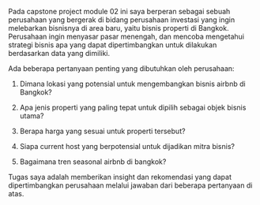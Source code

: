 Pada capstone project module 02 ini saya berperan sebagai sebuah perusahaan yang bergerak di bidang perusahaan investasi yang ingin melebarkan bisnisnya di area baru, yaitu bisnis properti di Bangkok. Perusahaan ingin menyasar pasar menengah, dan mencoba mengetahui strategi bisnis apa yang dapat dipertimbangkan untuk dilakukan berdasarkan data yang dimiliki.

Ada beberapa pertanyaan penting yang dibutuhkan oleh perusahaan:

1. Dimana lokasi yang potensial untuk mengembangkan bisnis airbnb di Bangkok?

2. Apa jenis properti yang paling tepat untuk dipilih sebagai objek bisnis utama?

3. Berapa harga yang sesuai untuk properti tersebut?

4. Siapa current host yang berpotensial untuk dijadikan mitra bisnis?

5. Bagaimana tren seasonal airbnb di bangkok?

Tugas saya adalah memberikan insight dan rekomendasi yang dapat dipertimbangkan perusahaan melalui jawaban dari beberapa pertanyaan di atas.
